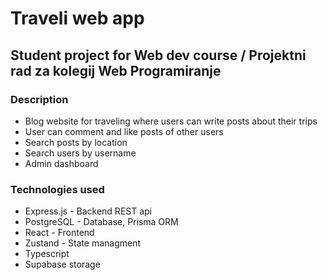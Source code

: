 # **Traveli web app**
## Student project for Web dev course / Projektni rad za kolegij Web Programiranje

### **Description**
- Blog website for traveling where users can write posts about their trips
- User can comment and like posts of other users
- Search posts by location
- Search users by username
- Admin dashboard

### **Technologies used**
- Express.js - Backend REST api
- PostgreSQL - Database, Prisma ORM
- React - Frontend
- Zustand - State managment
- Typescript
- Supabase storage